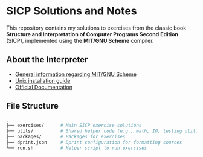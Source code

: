 # SICP Solutions and Notes

This repository contains my solutions to exercises from the classic book
**Structure and Interpretation of Computer Programs Second Edition** (SICP),
implemented using the **MIT/GNU Scheme** compiler.

## About the Interpreter

- [General information regarding MIT/GNU Scheme](https://www.gnu.org/software/mit-scheme/)
- [Unix installation guide](https://www.gnu.org/software/mit-scheme/documentation/stable/mit-scheme-user/Unix-Installation.html)
- [Official Documentation](https://www.gnu.org/software/mit-scheme/documentation/stable/mit-scheme-user/)

## File Structure

```bash
.
├── exercises/      # Main SICP exercise solutions
├── utils/          # Shared helper code (e.g., math, IO, testing utilities)
├── packages/       # Packages for exercises
├── dprint.json     # Dprint configuration for formatting sources
└── run.sh          # Helper script to run exercises
```
